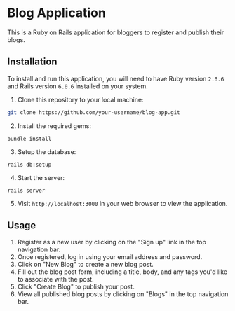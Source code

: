 # Blog Application
This is a Ruby on Rails application for bloggers to register and publish their blogs.

## Installation
To install and run this application, you will need to have Ruby version `2.6.6` and Rails version `6.0.6` installed on your system.

1. Clone this repository to your local machine:

```bash
git clone https://github.com/your-username/blog-app.git
```
2. Install the required gems:
```
bundle install
```
3. Setup the database:
```arduino
rails db:setup
```
4. Start the server:
```
rails server
```
5. Visit `http://localhost:3000` in your web browser to view the application.
## Usage
1. Register as a new user by clicking on the "Sign up" link in the top navigation bar.
2. Once registered, log in using your email address and password.
3. Click on "New Blog" to create a new blog post.
4. Fill out the blog post form, including a title, body, and any tags you'd like to associate with the post.
5. Click "Create Blog" to publish your post.
6. View all published blog posts by clicking on "Blogs" in the top navigation bar.




